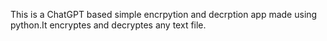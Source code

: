 This is a ChatGPT based simple encrpytion and decrption app made using python.It encryptes and decryptes any text file.
